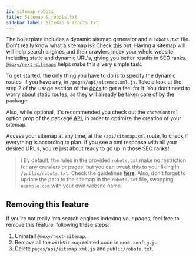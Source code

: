 ```yaml
---
id: sitemap-robots
title: Sitemap & robots.txt
sidebar_label: Sitemap & robots.txt
---
```


The boilerplate includes a dynamic sitemap generator and a `robots.txt` file. Don't really know what a sitemap is? Check [this](https://support.google.com/webmasters/answer/156184?hl=en) out. Having a sitemap will will help search engines and their crawlers index your whole website, including static and dynamic URL's, giving you better results in SEO ranks. [`@moxy/next-sitemaps`](https://www.npmjs.com/package/@moxy/next-sitemaps) helps make this a very simple task. 

To get started, the only thing you have to do is to specify the dynamic routes, if you have any, in `/pages/api/sitemap.xml.js`. Take a look at the step 2 of the usage section of the [docs](https://www.npmjs.com/package/@moxy/next-sitemaps#usage) to get a feel for it. You don't need to worry about static routes, as they will already be taken care of by the package. 

Also, while optional, it's recommended you check out the `cacheControl` option prop of the package [API](https://www.npmjs.com/package/@moxy/next-sitemaps#api), in order to optimize the creation of your sitemap. 

Access your sitemap at any time, at the `/api/sitemap.xml` route, to check if everything is according to plan. If you see a xml response with all your desired URL's, you're just about ready to go up in those SEO ranks!

> ℹ️ By default, the rules in the provided `robots.txt` make no restriction for any crawlers or pages, but you can tweak this to your liking in `/public/robots.txt`. Check the guidelines [here](https://support.google.com/webmasters/answer/6062596?hl=en). Also, don't forget to update the path to the sitemap in the `robots.txt` file, swapping `example.com` with your own website name.

## Removing this feature

If you're not really into search engines indexing your pages, feel free to remove this feature, following these steps:

1. Uninstall `@moxy/next-sitemap`.
2. Remove all the `withSitemap` related code in `next.config.js`
3. Delete `pages/api/sitemap.xml.js` and `public/robots.txt`.